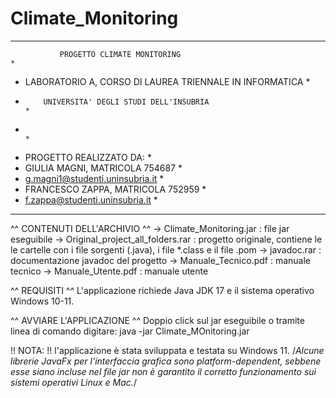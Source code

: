 # Climate_Monitoring
*******************************************************************************

               PROGETTO CLIMATE MONITORING                                   *
*   LABORATORIO A, CORSO DI LAUREA TRIENNALE IN INFORMATICA                   *
*         UNIVERSITA' DEGLI STUDI DELL'INSUBRIA                               *
*                                                                             *
*    PROGETTO REALIZZATO DA:                                                  *
*   GIULIA MAGNI, MATRICOLA 754687                                            *
*   g.magni1@studenti.uninsubria.it                                           *
*   FRANCESCO ZAPPA, MATRICOLA  752959                                        *
*   f.zappa@studenti.uninsubria.it                                            *

*******************************************************************************

^^ CONTENUTI DELL'ARCHIVIO ^^
	-> Climate_Monitoring.jar : file jar eseguibile
	-> Original_project_all_folders.rar : progetto originale, contiene le
	    le cartelle con i file sorgenti (.java), i file *.class e il file .pom
	-> javadoc.rar : documentazione javadoc del progetto
	-> Manuale_Tecnico.pdf : manuale tecnico
	-> Manuale_Utente.pdf : manuale utente

^^ REQUISITI ^^
L'applicazione richiede Java JDK 17 e il sistema operativo Windows 10-11.

^^ AVVIARE L'APPLICAZIONE ^^
Doppio click sul jar eseguibile o tramite linea di comando digitare:
java -jar Climate_MOnitoring.jar

!! NOTA: !! 
l'applicazione è stata sviluppata e testata su Windows 11. 
/*Alcune librerie JavaFx per l'interfaccia grafica sono platform-dependent, sebbene esse siano 
incluse nel file jar non è garantito il corretto funzionamento sui sistemi operativi
Linux e Mac.*/

